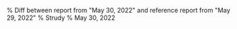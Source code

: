 % Diff between report from "May 30, 2022" and reference report from "May 29, 2022"
% Strudy
% May 30, 2022


